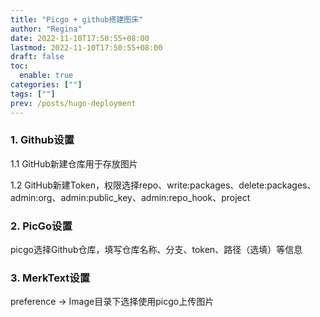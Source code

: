 ```yaml
---
title: "Picgo + github搭建图床"
author: "Regina"
date: 2022-11-10T17:50:55+08:00
lastmod: 2022-11-10T17:50:55+08:00
draft: false
toc:
  enable: true
categories: [""]
tags: [""]
prev: /posts/hugo-deployment
---
```


### 1. Github设置

1.1 GitHub新建仓库用于存放图片

1.2 GitHub新建Token，权限选择repo、write:packages、delete:packages、admin:org、admin:public_key、admin:repo_hook、project

### 2. PicGo设置

picgo选择Github仓库，填写仓库名称、分支、token、路径（选填）等信息

### 3. MerkText设置

preference -> Image目录下选择使用picgo上传图片
